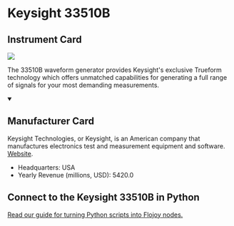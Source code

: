 
# Keysight 33510B

## Instrument Card

<img src="https://v5.airtableusercontent.com/v1/19/19/1691539200000/ea24koJa7PMnQr_W1OgMRQ/PWqdc_VfExHEAouFRabT_e6RejbFDbw-9r8zsj5rlON68OkN_lynokXB5HrDTQbFGmowIqdF_bZZawe3Vvq14ro9LWsricWI1U0jtRp0Jk4/HMQQZgRUyO53ZapdA-ZK5HhQPIxJK7i_IXyFToaEF_Y"/>
<p>The 33510B waveform generator provides Keysight's exclusive Trueform technology which offers unmatched capabilities for generating a full range of signals for your most demanding measurements.</p>

<details open>
<summary><h2>Manufacturer Card</h2></summary>

Keysight Technologies, or Keysight, is an American company that manufactures electronics test and measurement equipment and software. <a href="https://www.keysight.com/us/en/home.html">Website</a>.

<ul>
  <li>Headquarters: USA</li>
  <li>Yearly Revenue (millions, USD): 5420.0</li>
</ul>
</details>

## Connect to the Keysight 33510B in Python

[Read our guide for turning Python scripts into Flojoy nodes.](https://docs.flojoy.ai/custom-nodes/creating-custom-node/)


